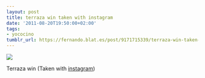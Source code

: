 ```yaml
---
layout: post
title: terraza win taken with instagram
date: '2011-08-20T19:50:00+02:00'
tags:
- yococino
tumblr_url: https://fernando.blat.es/post/9171715339/terraza-win-taken-with-instagram
---
```

 ![](/tumblr_files/tumblr_lq8mwi54Ag1qz4y16o1_640.jpg)  

Terraza win (Taken with [instagram](http://instagr.am))
